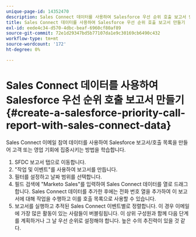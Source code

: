 ```yaml
---
unique-page-id: 14352470
description: Sales Connect 데이터를 사용하여 Salesforce 우선 순위 호출 보고서 만들기 - Marketo 문서 - 제품 설명서
title: Sales Connect 데이터를 사용하여 Salesforce 우선 순위 호출 보고서 만들기
exl-id: eede4c34-d570-4dbc-beaf-6960cf80af89
source-git-commit: 72e1d29347bd5b77107da1e9c30169cb6490c432
workflow-type: tm+mt
source-wordcount: '172'
ht-degree: 0%

---
```


# Sales Connect 데이터를 사용하여 Salesforce 우선 순위 호출 보고서 만들기 {#create-a-salesforce-priority-call-report-with-sales-connect-data}

Sales Connect 이메일 참여 데이터를 사용하여 Salesforce 보고서/호출 목록을 만들어 고객 또는 영업 기회에 집중시키는 방법을 학습합니다.

1. SFDC 보고서 탭으로 이동합니다.
1. &quot;작업 및 이벤트&quot;를 사용하여 보고서를 만듭니다.
1. 필터를 설정하고 날짜 범위를 선택합니다.
1. 필드 검색에 &quot;Marketo Sales&quot;를 입력하여 Sales Connect 데이터를 열로 드래그합니다. Sales Connect 데이터를 추가한 후에는 전화 번호 열을 추가하여 이 보고서에 대해 작업을 수행하고 이를 호출 목록으로 사용할 수 있습니다.
1. 보고서를 실행하고 추적된 Sales Connect 이벤트별로 정렬합니다. 이 경우 이메일에 가장 많은 활동이 있는 사람들이 버블링됩니다. 이 상위 구성원과 함께 다음 단계를 계획하거나 그 날 우선 순위로 설정해야 합니다. 높은 수의 추진력이 있을 것 같다.
